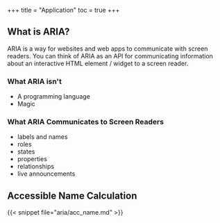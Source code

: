 +++
title = "Application"
toc = true
+++

## What is ARIA?

ARIA is a way for websites and web apps to communicate with screen readers. You can think of ARIA as an API for communicating information about an interactive HTML element / widget to a screen reader.

### What ARIA isn't
 -  A programming language
 -  Magic

### What ARIA Communicates to Screen Readers
 - labels and names
 - roles
 - states
 - properties
 - relationships
 - live announcements

 ## Accessible Name Calculation

{{< snippet file="aria/acc_name.md" >}}


